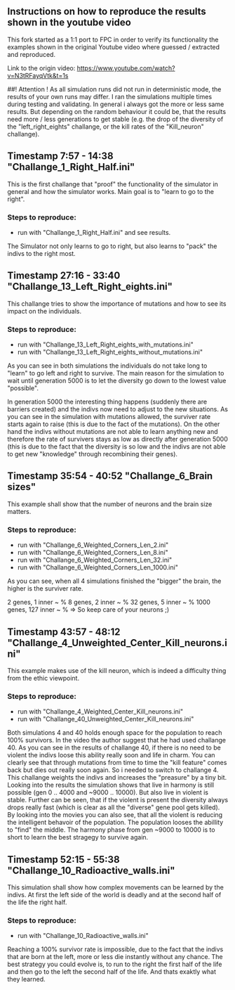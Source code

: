 ## Instructions on how to reproduce the results shown in the youtube video
This fork started as a 1:1 port to FPC in order to verify its functionality
the examples shown in the original Youtube video where guessed / extracted and reproduced.

Link to the origin video: https://www.youtube.com/watch?v=N3tRFayqVtk&t=1s

##! Attention !
As all simulation runs did not run in deterministic mode, the results of your own runs may differ. I ran the simulations multiple times during testing and validating. In general i always got the more or less same results. But depending on the random behaviour it could be, that the results need more / less generations to get stable (e.g. the drop of the diversity of the "left_right_eights" challange, or the kill rates of the "Kill_neuron" challange).

## Timestamp 7:57 - 14:38 "Challange_1_Right_Half.ini"
This is the first challange that "proof" the functionality of the simulator in general and how the simulator works. Main goal is to "learn to go to the right".

### Steps to reproduce:
* run with "Challange_1_Right_Half.ini" and see results.

The Simulator not only learns to go to right, but also learns to "pack" the indivs to the right most.

## Timestamp 27:16 - 33:40 "Challange_13_Left_Right_eights.ini"
This challange tries to show the importance of mutations and how to see its impact on the individuals.

### Steps to reproduce:
* run with "Challange_13_Left_Right_eights_with_mutations.ini"
* run with "Challange_13_Left_Right_eights_without_mutations.ini"

As you can see in both simulations the individuals do not take long to "learn" to go left and right to survive. The main reason for the simulation to wait until generation 5000 is to let the diversity go down to the lowest value "possible".

In generation 5000 the interesting thing happens (suddenly there are barriers created) and the indivs now need to adjust to the new situations. As you can see in the simulation with mutations allowed, the surviver rate starts again to raise (this is due to the fact of the mutations). On the other hand the indivs without mutations are not able to learn anything new and therefore the rate of survivers stays as low as directly after generation 5000 (this is due to the fact that the diversity is so low and the indivs are not able to get new "knowledge" through recombining their genes).

## Timestamp 35:54 - 40:52 "Challange_6_Brain sizes"
This example shall show that the number of neurons and the brain size matters.

### Steps to reproduce:
* run with "Challange_6_Weighted_Corners_Len_2.ini"
* run with "Challange_6_Weighted_Corners_Len_8.ini"
* run with "Challange_6_Weighted_Corners_Len_32.ini"
* run with "Challange_6_Weighted_Corners_Len_1000.ini"

As you can see, when all 4 simulations finished the "bigger" the brain, the higher is the surviver rate.

2 genes, 1 inner ~ %
8 genes, 2 inner ~ %
32 genes, 5 inner ~ %
1000 genes, 127 inner ~ %
=> So keep care of your neurons ;)


## Timestamp 43:57 - 48:12 "Challange_4_Unweighted_Center_Kill_neurons.ini"
This example makes use of the kill neuron, which is indeed a difficulty thing from the ethic viewpoint.

### Steps to reproduce:
* run with "Challange_4_Weighted_Center_Kill_neurons.ini"
* run with "Challange_40_Unweighted_Center_Kill_neurons.ini"

Both simulations 4 and 40 holds enough space for the population to reach 100% survivors. In the video the author suggest that he had used challange 40. As you can see in the results of challange 40, if there is no need to be violent the indivs loose this ability really soon and life in charm. You can clearly see that through mutations from time to time the "kill feature" comes back but dies out really soon again.
So i needed to switch to challange 4. This challange weights the indivs and increases the "preasure" by a tiny bit. Looking into the results the simulation shows that live in harmony is still possible (gen 0 .. 4000 and ~9000 .. 10000). But also live in violent is stable. Further can be seen, that if the violent is present the diversity always drops really fast (which is clear as all the "diverse" gene pool gets killed). By looking into the movies you can also see, that all the violent is reducing the intelligent behavoir of the population. The population looses the abillity to "find" the middle. The harmony phase from gen ~9000 to 10000 is to short to learn the best stragegy to survive again.

## Timestamp 52:15 - 55:38 "Challange_10_Radioactive_walls.ini"
This simulation shall show how complex movements can be learned by the indivs. At first the left side of the world is deadly and at the second half of the life the right half.

### Steps to reproduce:
* run with "Challange_10_Radioactive_walls.ini"

Reaching a 100% survivor rate is impossible, due to the fact that the indivs that are born at the left, more or less die instantly without any chance.
The best strategy you could evolve is, to run to the right the first half of the life and then go to the left the second half of the life. And thats exaktly what they learned.

